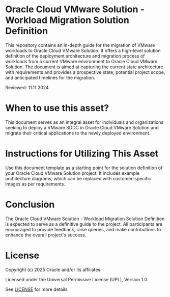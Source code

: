 # Oracle Cloud VMware Solution - Workload Migration Solution Definition

This repository contains an in-depth guide for the migration of VMware workloads to Oracle Cloud VMware Solution. It offers a high-level solution definition of the deployment architecture and migration process of workloads from a current VMware environment to Oracle Cloud VMware Solution. The document is aimed at capturing the current state architecture with requirements and provides a prospective state, potential project scope, and anticipated timelines for the migration. 

Reviewed: 11.11.2024

# When to use this asset?

This document serves as an integral asset for individuals and organizations seeking to deploy a VMware SDDC in Oracle Cloud VMware Solution and migrate their critical applications to the newly deployed environment. 

# Instructions for Utilizing This Asset

Use this document template as a starting point for the solution definition of your Oracle Cloud VMware Solution project. It includes example architecture diagrams, which can be replaced with customer-specific images as per requirements.

# Conclusion

The Oracle Cloud VMware Solution - Workload Migration Solution Definition is expected to serve as a definitive guide to the project. All participants are encouraged to provide feedback, raise queries, and make contributions to enhance the overall project's success.

# License

Copyright (c) 2025 Oracle and/or its affiliates.

Licensed under the Universal Permissive License (UPL), Version 1.0.

See [LICENSE](https://github.com/oracle-devrel/technology-engineering/blob/main/LICENSE) for more details.

